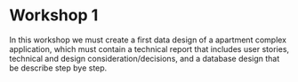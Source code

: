 # Workshop 1
In this workshop we must create a first data design of a apartment complex application, which must contain a technical report that includes user stories, technical and design consideration/decisions, and a database design that be describe step bye step.